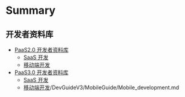 # Summary

## 开发者资料库

* [PaaS2.0 开发者资料库]()
    * [SaaS 开发](./SaaSGuide/SUMMARY.md)
    * [移动端开发](./MobileGuide/Mobile_development_v2.md)
* [PaaS3.0 开发者资料库]()
    * [SaaS 开发](../1.0/BaseGuide/SUMMARY.md)
    * [移动端开发](./MobileGuide/Mobile_development_v3.md)/DevGuideV3/MobileGuide/Mobile_development.md
   